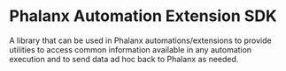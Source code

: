# Phalanx Automation Extension SDK

A library that can be used in Phalanx automations/extensions
to provide utilities to access common information available
in any automation execution and to send data ad hoc back to Phalanx
as needed.
